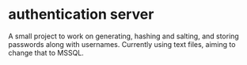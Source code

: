 # authentication server
A small project to work on generating, hashing and salting, and storing passwords along with usernames. Currently using text files, aiming to change that to MSSQL.

